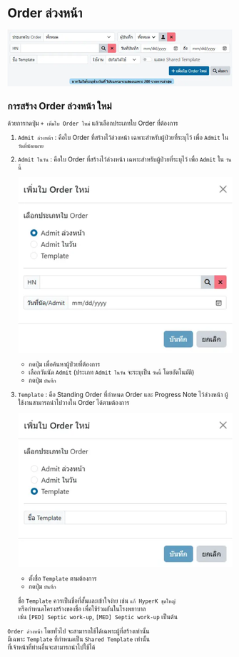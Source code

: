 # Order ล่วงหน้า

![Pre Order List](images/pre-order-list.webp)

## การสร้าง Order ล่วงหน้า ใหม่
ด้วยการกดปุ่ม `+ เพิ่มใบ Order ใหม่` แล้วเลือกประเภทใบ Order ที่ต้องการ

1. `Admit ล่วงหน้า` : คือใบ Order ที่สร้างไว้ล่วงหน้า เฉพาะสำหรับผู้ป่วยที่ระบุไว้ เพื่อ `Admit` ใน `วันที่นัดหมาย`
1. `Admit ในวัน` : คือใบ Order ที่สร้างไว้ล่วงหน้า เฉพาะสำหรับผู้ป่วยที่ระบุไว้ เพื่อ `Admit` ใน `วันนี้`

    ![Pre Order New](images/pre-order-new.webp)

    * กดปุ่ม <i class="fa fa-search"></i> เพื่อค้นหาผู้ป่วยที่ต้องการ
    * เลือกวันนัด `Admit` (ประเภท `Admit ในวัน` จะระบุเป็น `วันนี้` โดยอัตโนมัติ)
    * กดปุ่ม `บันทึก`

1. `Template` : คือ Standing Order ที่กำหนด Order และ Progress Note ไว้ล่วงหน้า ผู้ใช้งานสามารถนำไปวางใน Order ได้ตามต้องการ

    ![Pre Order New Template](images/pre-order-new-template.webp)

    * ตั้งชื่อ `Template` ตามต้องการ 
    * กดปุ่ม `บันทึก`

    <div class="warning">
    
    ชื่อ `Template` ควรเป็นชื่อที่สั้นและเข้าใจง่าย เช่น `แก้ HyperK ชุดใหญ่`  
    หรือกำหนดโครงสร้างของชื่อ เพื่อใช้ร่วมกันในโรงพยาบาล  
    เช่น `[PED] Septic work-up`, `[MED] Septic work-up` เป็นต้น
    </div>

<div class="warning">

`Order ล่วงหน้า` โดยทั่วไป จะสามารถใช้ได้เฉพาะผู้ที่สร้างเท่านั้น  
มีเฉพาะ `Template` ที่กำหนดเป็น `Shared Template` เท่านั้น  
ที่เจ้าหน้าที่ท่านอื่นจะสามารถนำไปใช้ได้
</div>